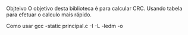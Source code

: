 Objteivo
O objetivo desta biblioteca é para calcular CRC.
Usando tabela para efetuar o calculo mais rápido.

Como usar
gcc -static principal.c -I <pasta onde esta o arquivo header> -L<pasta onde esta a biblioteca> -ledm -o <arquivo destino>